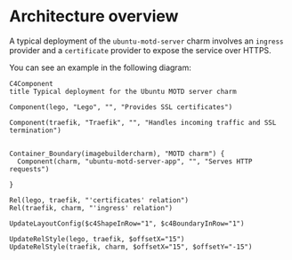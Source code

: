 # Architecture overview

A typical deployment of the `ubuntu-motd-server` charm involves an `ingress` provider and a `certificate` provider to expose the service over HTTPS.

You can see an example in the following diagram:

```mermaid
C4Component
title Typical deployment for the Ubuntu MOTD server charm

Component(lego, "Lego", "", "Provides SSL certificates")

Component(traefik, "Traefik", "", "Handles incoming traffic and SSL termination")


Container_Boundary(imagebuildercharm), "MOTD charm") {
  Component(charm, "ubuntu-motd-server-app", "", "Serves HTTP requests")

}

Rel(lego, traefik, "'certificates' relation")
Rel(traefik, charm, "'ingress' relation")

UpdateLayoutConfig($c4ShapeInRow="1", $c4BoundaryInRow="1")

UpdateRelStyle(lego, traefik, $offsetX="15")
UpdateRelStyle(traefik, charm, $offsetX="15", $offsetY="-15")
```
